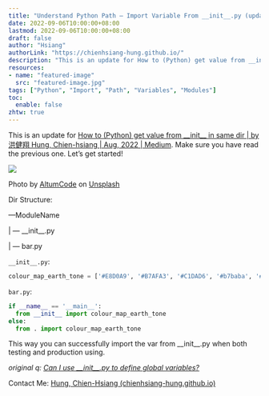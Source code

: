 ```yaml
---
title: "Understand Python Path — Import Variable From __init__.py (update)"
date: 2022-09-06T10:00:00+08:00
lastmod: 2022-09-06T10:00:00+08:00
draft: false
author: "Hsiang"
authorLink: "https://chienhsiang-hung.github.io/"
description: "This is an update for How to (Python) get value from __init__ in same dir | by 洪健翔 Hung, Chien-hsiang | Aug, 2022 | Medium. Make sure you…"
resources:
- name: "featured-image"
  src: "featured-image.jpg"
tags: ["Python", "Import", "Path", "Variables", "Modules"]
toc:
  enable: false
zhtw: true
---
```

This is an update for  [How to (Python) get value from \_\_init\_\_ in same dir | by 洪健翔 Hung, Chien-hsiang | Aug, 2022 | Medium](https://hungchienhsiang.medium.com/hot-to-python-get-value-from-init-in-same-dir-ab3982589500). Make sure you have read the previous one. Let’s get started!

![](https://miro.medium.com/max/1400/0*u0-PawlvltYTMdx-)

Photo by  [AltumCode](https://unsplash.com/@altumcode?utm_source=medium&utm_medium=referral)  on  [Unsplash](https://unsplash.com/?utm_source=medium&utm_medium=referral)

Dir Structure:

—ModuleName

| — \_\_init\_\_.py

| — bar.py

`__init__.py`:
```python
colour_map_earth_tone = ['#E8D0A9', '#B7AFA3', '#C1DAD6', '#b7baba', '#ACD1E9', '#6D929B']
```
`bar.py`:
```python
if __name__ == '__main__': 
  from __init__ import colour_map_earth_tone
else: 
  from . import colour_map_earth_tone
```
This way you can successfully import the var from \_\_init\_\_.py when both testing and production using.

_original q:_ [_Can I use \_\_init\_\_.py to define global variables?_](https://stackoverflow.com/questions/1383239/can-i-use-init-py-to-define-global-variables)

Contact Me:  [Hung, Chien-Hsiang (chienhsiang-hung.github.io)](https://chienhsiang-hung.github.io/)